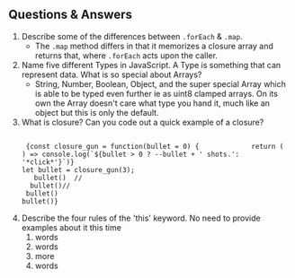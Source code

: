 ## Questions & Answers
1. Describe some of the differences between `.forEach` & `.map`.
	- The `.map` method differs in that it memorizes a closure array and returns that, where `.forEach` acts upon the caller.
2. Name five different Types in JavaScript. A Type is something that can represent data. What is so special about Arrays?
	- String, Number, Boolean, Object, and the super special Array which is able to be typed even further ie as uint8 clamped arrays. On its own the Array doesn't care what type you hand it, much like an object but this is only the default.
3. What is closure? Can you code out a quick example of a closure?
	```	

	 {const closure_gun = function(bullet = 0) {             return (
	) => console.log(`${bullet > 0 ? --bullet + ' shots.': '*click*'}`)}
    let bullet = closure_gun(3);
       bullet()  //
      bullet()//
     bullet()
    bullet()}

	```
4. Describe the four rules of the 'this' keyword. No need to provide examples about it this time
	1. words 
	2. words
	3. more
	4. words
